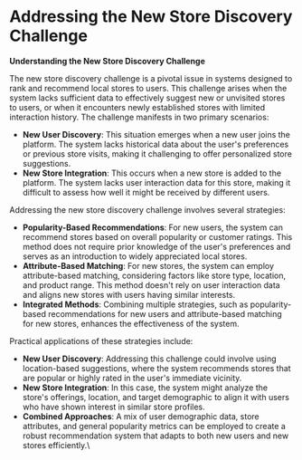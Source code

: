 # Addressing the New Store Discovery Challenge

**Understanding the New Store Discovery Challenge**

The new store discovery challenge is a pivotal issue in systems designed to rank and recommend local stores to users. This challenge arises when the system lacks sufficient data to effectively suggest new or unvisited stores to users, or when it encounters newly established stores with limited interaction history. The challenge manifests in two primary scenarios:

* **New User Discovery**: This situation emerges when a new user joins the platform. The system lacks historical data about the user's preferences or previous store visits, making it challenging to offer personalized store suggestions.
* **New Store Integration**: This occurs when a new store is added to the platform. The system lacks user interaction data for this store, making it difficult to assess how well it might be received by different users.

Addressing the new store discovery challenge involves several strategies:

* **Popularity-Based Recommendations**: For new users, the system can recommend stores based on overall popularity or customer ratings. This method does not require prior knowledge of the user's preferences and serves as an introduction to widely appreciated local stores.
* **Attribute-Based Matching**: For new stores, the system can employ attribute-based matching, considering factors like store type, location, and product range. This method doesn't rely on user interaction data and aligns new stores with users having similar interests.
* **Integrated Methods**: Combining multiple strategies, such as popularity-based recommendations for new users and attribute-based matching for new stores, enhances the effectiveness of the system.

Practical applications of these strategies include:

- **New User Discovery**: Addressing this challenge could involve using location-based suggestions, where the system recommends stores that are popular or highly rated in the user's immediate vicinity.
- **New Store Integration**: In this case, the system might analyze the store's offerings, location, and target demographic to align it with users who have shown interest in similar store profiles.
- **Combined Approaches**: A mix of user demographic data, store attributes, and general popularity metrics can be employed to create a robust recommendation system that adapts to both new users and new stores efficiently.\